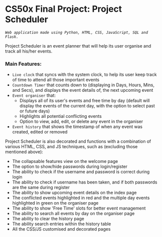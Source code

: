 # **CS50x Final Project: Project Scheduler**
*`Web application made using Python, HTML, CSS, JavaScript, SQL and Flask.`*

Project Scheduler is an event planner that will help its user organise and track all his/her events.

### **Main Features:**

* `Live clock` that syncs with the system clock, to help its user keep track of time to attend all those important events
* `Countdown Timer` that counts down to (displaying in Days, Hours, Mins, and Secs), and displays the event details of, the next upcoming event
* `Event organiser` that:
    * Displays all of its user's events and free time by day (default will display the events of the current day, with the option to select past or future days)
    * Highlights all potential conflicting events
    * Option to view, add, edit, or delete any event in the organiser
* `Event history` that shows the timestamp of when any event was created, edited or removed

Project Scheduler is also decorated and functions with a combination of various HTML, CSS, and JS techniques, such as (excluding those mentioned above):

- The collapsable features view on the welcome page
- The option to show/hide passwords during login/register
- The ability to check if the username and password is correct during login
- The ability to check if username has been taken, and if both passwords are the same during register
- The ability to show upcoming event details on the index page
- The conflicted events highlighted in red and the multiple day events highlighted in green on the organiser page
- The ability to show 'Free Time' slots for better event management
- The ability to search all events by day on the organiser page
- The ability to clear the history page
- The ability search entries within the history table
- All the CSS/JS customised and decorated pages
